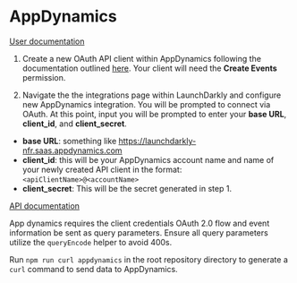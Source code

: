 # AppDynamics

[User documentation](https://example.com)

1. Create a new OAuth API client within AppDynamics following the documentation outlined [here](https://docs.appdynamics.com/display/PRO45/API+Clients). Your client will need the **Create Events** permission.

2. Navigate the the integrations page within LaunchDarkly and configure new AppDynamics integration. You will be prompted to connect via OAuth. At this point, input you will be prompted to enter your **base URL**, **client_id**, and **client_secret**.

- **base URL**: something like https://launchdarkly-nfr.saas.appdynamics.com
- **client_id**: this will be your AppDynamics account name and name of your newly created API client in the format: `<apiClientName>@<accountName>`
- **client_secret**: This will be the secret generated in step 1.

[API documentation](https://docs.appdynamics.com/display/PRO45/Events+and+Action+Suppression+API)

App dynamics requires the client credentials OAuth 2.0 flow and event information be sent as query parameters. Ensure all query parameters utilize the `queryEncode` helper to avoid 400s.

Run `npm run curl appdynamics` in the root repository directory to generate a `curl` command to send data to AppDynamics.
